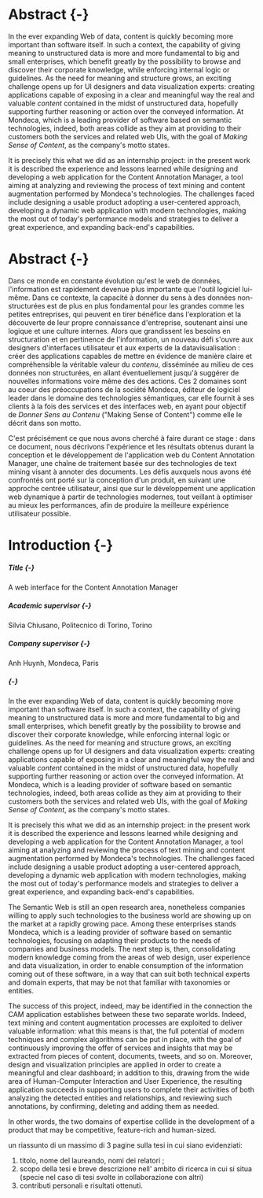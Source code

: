 # Abstract {-}

In the ever expanding Web of data, content is quickly becoming more important than software itself. In such a context, the capability of giving meaning to unstructured data is more and more fundamental to big and small enterprises, which benefit greatly by the possibility to browse and discover their corporate knowledge, while enforcing internal logic or guidelines. As the need for meaning and structure grows, an exciting challenge opens up for UI designers and data visualization experts: creating applications capable of exposing in a clear and meaningful way the real and valuable _content_ contained in the midst of unstructured data, hopefully supporting further reasoning or action over the conveyed information. At Mondeca, which is a leading provider of software based on semantic technologies, indeed, both areas collide as they aim at providing to their customers both the services and related web UIs, with the goal of _Making Sense of Content_, as the company's motto states.

It is precisely this what we did as an internship project: in the present work it is described the experience and lessons learned while designing and developing a web application for the Content Annotation Manager, a tool aiming at analyzing and reviewing the process of text mining and content augmentation performed by Mondeca's technologies. The challenges faced include designing a usable product adopting a user-centered approach, developing a dynamic web application with modern technologies, making the most out of today's performance models and strategies to deliver a great experience, and expanding back-end's capabilities.

# Abstract {-}

Dans ce monde en constante évolution qu'est le web de données, l'information est rapidement devenue plus importante que l'outil logiciel lui-même. Dans ce contexte, la capacité à donner du sens à des données non-structurées est de plus en plus fondamental pour les grandes comme les petites entreprises, qui peuvent en tirer bénéfice dans l'exploration et la découverte de leur propre connaissance d'entreprise, soutenant ainsi une logique et une culture internes. Alors que grandissent les besoins en structuration et en pertinence de l'information, un nouveau défi s'ouvre aux designers d'interfaces utilisateur et aux experts de la datavisualisation : créer des applications capables de mettre en évidence de manière claire et compréhensible la véritable valeur du _contenu_, disséminée au milieu de ces données non structurées, en allant éventuellement jusqu'à suggérer de nouvelles informations voire même des des actions. Ces 2 domaines sont au coeur des préoccupations de la société Mondeca, éditeur de logiciel leader dans le domaine des technologies sémantiques, car elle fournit à ses clients à la fois des services et des interfaces web, en ayant pour objectif de _Donner Sens au Contenu_ ("Making Sense of Content") comme elle le décrit dans son motto.

C'est précisément ce que nous avons cherché à faire durant ce stage : dans ce document, nous décrivons l'expérience et les résultats obtenus durant la conception et le développement de l'application web du Content Annotation Manager, une chaîne de traitement basée sur des technologies de text mining visant à annoter des documents. Les défis auxquels nous avons été confrontés ont porté sur la conception d'un produit, en suivant une approche centrée utilisateur, ainsi que sur le développement une application web dynamique à partir de technologies modernes, tout veillant à optimiser au mieux les performances, afin de produire la meilleure expérience utilisateur possible.

# Introduction {-}

##### Title {-}
A web interface for the Content Annotation Manager

##### Academic supervisor {-}
Silvia Chiusano, Politecnico di Torino, Torino

##### Company supervisor {-}
Anh Huynh, Mondeca, Paris

##### {-}
In the ever expanding Web of data, content is quickly becoming more important than software itself. In such a context, the capability of giving meaning to unstructured data is more and more fundamental to big and small enterprises, which benefit greatly by the possibility to browse and discover their corporate knowledge, while enforcing internal logic or guidelines. As the need for meaning and structure grows, an exciting challenge opens up for UI designers and data visualization experts: creating applications capable of exposing in a clear and meaningful way the real and valuable _content_ contained in the midst of unstructured data, hopefully supporting further reasoning or action over the conveyed information. At Mondeca, which is a leading provider of software based on semantic technologies, indeed, both areas collide as they aim at providing to their customers both the services and related web UIs, with the goal of _Making Sense of Content_, as the company's motto states.

It is precisely this what we did as an internship project: in the present work it is described the experience and lessons learned while designing and developing a web application for the Content Annotation Manager, a tool aiming at analyzing and reviewing the process of text mining and content augmentation performed by Mondeca's technologies. The challenges faced include designing a usable product adopting a user-centered approach, developing a dynamic web application with modern technologies, making the most out of today's performance models and strategies to deliver a great experience, and expanding back-end's capabilities.

The Semantic Web is still an open research area, nonetheless companies willing to apply such technologies to the business world are showing up on the market at a rapidly growing pace. Among these enterprises stands Mondeca, which is a leading provider of software based on semantic technologies, focusing on adapting their products to the needs of companies and business models. The next step is, then, consolidating modern knowledge coming from the areas of web design, user experience and data visualization, in order to enable consumption of the information coming out of these software, in a way that can suit both technical experts and domain experts, that may be not that familiar with taxonomies or entities.

The success of this project, indeed, may be identified in the connection the CAM application establishes between these two separate worlds. Indeed, text mining and content augmentation processes are exploited to deliver valuable information: what this means is that, the full potential of modern techniques and complex algorithms can be put in place, with the goal of continuously improving the offer of services and insights that may be extracted from pieces of content, documents, tweets, and so on. Moreover, design and visualization principles are applied in order to create a meaningful and clear dashboard; in addition to this, drawing from the wide area of Human-Computer Interaction and User Experience, the resulting application succeeds in supporting users to complete their activities of both analyzing the detected entities and relationships, and reviewing such annotations, by confirming, deleting and adding them as needed.

In other words, the two domains of expertise collide in the development of a product that may be competitive, feature-rich and human-sized.

un riassunto di un massimo di 3 pagine sulla tesi in cui siano evidenziati: 
1. titolo, nome del laureando, nomi dei relatori ;
2. scopo della tesi e breve descrizione nell' ambito di ricerca in cui si situa (specie nel caso di tesi svolte in collaborazione con altri)
3. contributi personali e risultati ottenuti.
